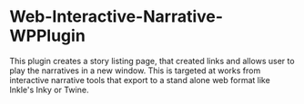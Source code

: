 # Web-Interactive-Narrative-WPPlugin
This plugin creates a story listing page, that created links and allows user to play the narratives in a new window. This is targeted at works from interactive narrative tools that export to a stand alone web format like Inkle's Inky or Twine.
